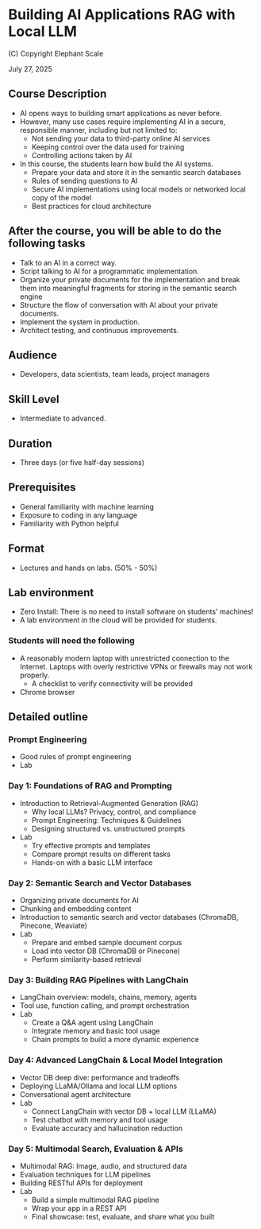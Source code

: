 # Building AI Applications RAG with Local LLM

(C) Copyright Elephant Scale

July 27, 2025

## Course Description

* AI opens ways to building smart applications as never before. 
* However, many use cases require implementing AI in a secure, responsible manner, including but not limited to:
  * Not sending your data to third-party online AI services
  * Keeping control over the data used for training
  * Controlling actions taken by AI
* In this course, the students learn how build the AI systems. 
  * Prepare your data and store it in the semantic search databases
  * Rules of sending questions to AI
  * Secure AI implementations using local models or networked local copy of the model
  * Best practices for cloud architecture 

## After the course, you will be able to do the following tasks

* Talk to an AI in a correct way.
* Script talking to AI for a programmatic implementation.
* Organize your private documents for the implementation and break them into meaningful fragments for storing in the semantic search engine
* Structure the flow of conversation with AI about your private documents.
* Implement the system in production.
* Architect testing, and continuous improvements.

## Audience
* Developers, data scientists, team leads, project managers

## Skill Level

* Intermediate to advanced.

## Duration
* Three days (or five half-day sessions)

## Prerequisites
* General familiarity with machine learning
* Exposure to coding in any language
* Familiarity with Python helpful


## Format
* Lectures and hands on labs. (50% - 50%)

## Lab environment
* Zero Install: There is no need to install software on students' machines!
* A lab environment in the cloud will be provided for students.

### Students will need the following
* A reasonably modern laptop with unrestricted connection to the Internet. Laptops with overly restrictive VPNs or firewalls may not work properly.
    * A checklist to verify connectivity will be provided
* Chrome browser

## Detailed outline

### Prompt Engineering
* Good rules of prompt engineering
* Lab

### Day 1: Foundations of RAG and Prompting
* Introduction to Retrieval-Augmented Generation (RAG)
  * Why local LLMs? Privacy, control, and compliance
  * Prompt Engineering: Techniques & Guidelines
  * Designing structured vs. unstructured prompts
* Lab
  * Try effective prompts and templates
  * Compare prompt results on different tasks
  * Hands-on with a basic LLM interface

### Day 2: Semantic Search and Vector Databases
*  Organizing private documents for AI
  * Chunking and embedding content
  * Introduction to semantic search and vector databases (ChromaDB, Pinecone, Weaviate)
* Lab
  * Prepare and embed sample document corpus
  * Load into vector DB (ChromaDB or Pinecone)
  * Perform similarity-based retrieval

### Day 3: Building RAG Pipelines with LangChain
* LangChain overview: models, chains, memory, agents
* Tool use, function calling, and prompt orchestration
* Lab
  * Create a Q&A agent using LangChain
  * Integrate memory and basic tool usage
  * Chain prompts to build a more dynamic experience

### Day 4: Advanced LangChain & Local Model Integration
* Vector DB deep dive: performance and tradeoffs
* Deploying LLaMA/Ollama and local LLM options
* Conversational agent architecture
* Lab
  * Connect LangChain with vector DB + local LLM (LLaMA)
  * Test chatbot with memory and tool usage
  * Evaluate accuracy and hallucination reduction

### Day 5: Multimodal Search, Evaluation & APIs
* Multimodal RAG: Image, audio, and structured data
* Evaluation techniques for LLM pipelines
* Building RESTful APIs for deployment
* Lab
  * Build a simple multimodal RAG pipeline
  * Wrap your app in a REST API
  * Final showcase: test, evaluate, and share what you built